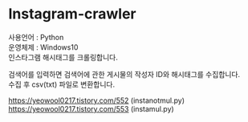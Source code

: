 # Instagram-crawler                    
사용언어 : Python              
운영체제 : Windows10                          
인스타그램 해시태그를 크롤링합니다.                

검색어를 입력하면 검색어에 관한 게시물의 작성자 ID와 해시태그를 수집합니다.                
수집 후 csv(txt) 파일로 변환합니다.              
                      
https://yeowool0217.tistory.com/552 (instanotmul.py)                   
https://yeowool0217.tistory.com/553 (instamul.py)              


